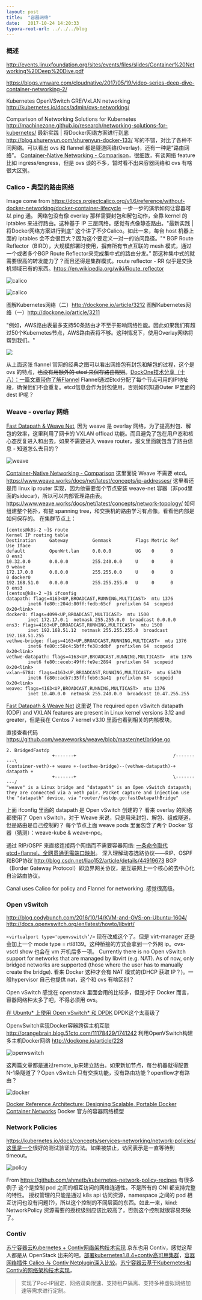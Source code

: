 ```yaml
---
layout: post
title:  "容器网络"
date:   2017-10-24 14:20:33
typora-root-url: ../../../blog
---
```


### 概述
http://events.linuxfoundation.org/sites/events/files/slides/Container%20Networking%20Deep%20Dive.pdf

https://blogs.vmware.com/cloudnative/2017/05/19/video-series-deep-dive-container-networking-2/

Kubernetes OpenVSwitch GRE/VxLAN networking http://kubernetes.io/docs/admin/ovs-networking/

Comparison of Networking Solutions for Kubernetes http://machinezone.github.io/research/networking-solutions-for-kubernetes/
最新实践 | 将Docker网络方案进行到底 http://blog.shurenyun.com/shurenyun-docker-133/ 写的不错，对比了各种不同网络。可以看出 ovs 和 flannel 都是隧道网络(Overlay)，还有一种是“路由网络”。
[Container-Native Networking - Comparison](https://docs.google.com/spreadsheets/d/1polIS2pvjOxCZ7hpXbra68CluwOZybsP1IYfr-HrAXc/edit#gid=0)，很细致，有谈网络 feature 比如 ingress/engress，但是 ovs 谈的不多，暂时看不出来容器网络和 ovs 有啥很大区别。

### Calico - 典型的路由网络
Image come from https://docs.projectcalico.org/v1.6/reference/without-docker-networking/docker-container-lifecycle 一步一步的演示如何让容器可以 ping 通。 网络包没有像 overlay 那样需要封包和解包动作，全靠 kernel 的 iptables 来进行路由。这种基于 IP 三层网络。感觉有点像静态路由。"最新实践 | 将Docker网络方案进行到底” 这个讲了不少Calico。如此一来，每台 host 机器上面的 iptables 会不会很巨大？因为这个要定义一对一的访问路径。"* BGP Route Reflector（BIRD），大规模部署时使用，摒弃所有节点互联的 mesh 模式，通过一个或者多个BGP Route Reflector来完成集中式的路由分发。” 那这种集中式的就需要很高的转发能力了？而且还得是集群模式。route reflector - RR 似乎是交换机领域已有的东西。https://en.wikipedia.org/wiki/Route_reflector

![calico](/images/2017/calico.png)

![calico](/images/2017/calico2.gif)

图解Kubernetes网络（二）http://dockone.io/article/3212 图解Kubernetes网络（一）http://dockone.io/article/3211

"例如，AWS路由表最多支持50条路由才不至于影响网络性能。因此如果我们有超过50个Kubernetes节点，AWS路由表将不够。这种情况下，使用Overlay网络将帮到我们。"

![](/images/2017/flannel-packet-01.png)

从上面这张 flannel 官网的经典之图可以看出网络包有封包和解包的过程，这个是 ovs 的特点，~~也没有用额外的 etcd 来保存路由规则~~。[DockOne技术分享（十八）：一篇文章带你了解Flannel](http://dockone.io/article/618) Flannel通过Etcd分配了每个节点可用的IP地址段，确保他们不会重复。etcd信息会作为封包使用，否则如何知道Outer IP里面的dest IP呢？

### Weave - overlay 网络
[Fast Datapath & Weave Net](https://www.weave.works/docs/net/latest/concepts/fastdp-how-it-works/), 因为 weave 是 overlay 网络，为了提高封包、解包的效率，这里利用了网卡的 VXLAN offload 功能。而且避免了包在用户态和核心态反复进入和出去，如果不需要进入 weave router，报文里面就包含了路由信息 - 知道怎么去目的？

![weave](/images/2017/weave.png)

[Container-Native Networking - Comparison](https://docs.google.com/spreadsheets/d/1polIS2pvjOxCZ7hpXbra68CluwOZybsP1IYfr-HrAXc/edit#gid=0) 这里面说 Weave 不需要 etcd。https://www.weave.works/docs/net/latest/concepts/ip-addresses/ 这里看还是用 linux ip router 实现，因为他需要每个节点安装 weave-net 容器（非pod里面的sidecar)，所以可以内部管理路由表。
https://www.weave.works/docs/net/latest/concepts/network-topology/ 如何组建整个拓扑，有提 spanning tree，和交换机的路由学习有点像。看看他内部是如何保存的。
在集群节点上：
```
[centos@k8s-2 ~]$ route
Kernel IP routing table
Destination     Gateway         Genmask         Flags Metric Ref    Use Iface
default         OpenWrt.lan     0.0.0.0         UG    0      0        0 ens3
10.32.0.0       0.0.0.0         255.240.0.0     U     0      0        0 weave
172.17.0.0      0.0.0.0         255.255.0.0     U     0      0        0 docker0
192.168.51.0    0.0.0.0         255.255.255.0   U     0      0        0 ens3
[centos@k8s-2 ~]$ ifconfig 
datapath: flags=4163<UP,BROADCAST,RUNNING,MULTICAST>  mtu 1376
        inet6 fe80::204d:80ff:fedb:65cf  prefixlen 64  scopeid 0x20<link>
docker0: flags=4099<UP,BROADCAST,MULTICAST>  mtu 1500
        inet 172.17.0.1  netmask 255.255.0.0  broadcast 0.0.0.0
ens3: flags=4163<UP,BROADCAST,RUNNING,MULTICAST>  mtu 1500
        inet 192.168.51.12  netmask 255.255.255.0  broadcast 192.168.51.255
vethwe-bridge: flags=4163<UP,BROADCAST,RUNNING,MULTICAST>  mtu 1376
        inet6 fe80::58c4:5bff:fe38:ddbf  prefixlen 64  scopeid 0x20<link>
vethwe-datapath: flags=4163<UP,BROADCAST,RUNNING,MULTICAST>  mtu 1376
        inet6 fe80::eceb:49ff:fe9e:2894  prefixlen 64  scopeid 0x20<link>
vxlan-6784: flags=4163<UP,BROADCAST,RUNNING,MULTICAST>  mtu 65470
        inet6 fe80::acb7:35ff:feb6:3a41  prefixlen 64  scopeid 0x20<link>
weave: flags=4163<UP,BROADCAST,RUNNING,MULTICAST>  mtu 1376
        inet 10.40.0.0  netmask 255.240.0.0  broadcast 10.47.255.255
```
[Fast Datapath & Weave Net](https://www.weave.works/docs/net/latest/concepts/fastdp-how-it-works/) 这里说 The required open vSwitch datapath (ODP) and VXLAN features are present in Linux kernel versions 3.12 and greater，但是我在 Centos 7 kernel v3.10 里面也看到相关的内核模块。

直接查看代码 https://github.com/weaveworks/weave/blob/master/net/bridge.go
```
2. BridgedFastdp
                 +-------+                                    /----------\
(container-veth)-+ weave +-(vethwe-bridge)--(vethwe-datapath)-+ datapath +
                 +-------+                                    \----------/
"weave" is a Linux bridge and "datapath" is an Open vSwitch datapath; they are connected via a veth pair. Packet capture and injection use the "datapath" device, via "router/fastdp.go:fastDatapathBridge"
```
上面 ifconfig 里面的 datapath 是 Open vSwitch 创建的？
看来 overlay 的网络都使用了 Open vSwitch，对于 Weave 来说，只是用来封包、解包、组成隧道，但是路由是自己控制的？
每个节点上面 weave pods 里面包含了两个 Docker 容器（猜测）：weave-kube & weave-npc。

通过 RIP/OSPF 来直接连接两个网络而不需要容器网络: [一条命令取代etcd+flannel，全网贯通无需端口映射](http://dockone.io/article/466)。
深入理解动态选路协议——RIP、OSPF和BGP协议 http://blog.csdn.net/liao152/article/details/44919673 
BGP（Border Gateway Protocol）即边界网关协议，是互联网上一个核心的去中心化自治路由协议。

Canal uses Calico for policy and Flannel for networking. 感觉很高级。

### Open vSwitch
http://blog.codybunch.com/2016/10/14/KVM-and-OVS-on-Ubuntu-1604/ http://docs.openvswitch.org/en/latest/howto/libvirt/

`<virtualport type='openvswitch’/>` 现在改成这个了。但是 virt-manager 还是会加上一个 mode type = rtl8139。这种桥接的方式会拿到一个外网 ip。ovs-vsctl show 也会在 vm 开机后多一项。
Currently there is no Open vSwitch support for networks that are managed by libvirt (e.g. NAT). As of now, only bridged networks are supported (those where the user has to manually create the bridge).
看来 Docker 这种才会有 NAT 模式的(DHCP 获取 IP？)。一般hypervisor 自己也提供 nat，这个和 ovs 有啥区别？

Open vSwitch 感觉在 openstack 里面会用的比较多，但是对于 Docker 而言，容器网络种太多了吧，不得必须用 ovs。

[在 Ubuntu* 上使用 Open vSwitch* 和 DPDK](https://software.intel.com/zh-cn/articles/using-open-vswitch-with-dpdk-on-ubuntu) DPDK这个太高级了

OpenvSwitch实现Docker容器跨宿主机互联 http://orangebrain.blog.51cto.com/11178429/1741242
利用OpenVSwitch构建多主机Docker网络 http://dockone.io/article/228

![openvswitch](/images/2017/openvswitch.png)

这两篇文章都是通过remote_ip来建立路由。如果新加节点，每台机器就得配置 N-1条隧道了？Open vSwitch 只有交换功能，没有路由功能？openflow才有路由？

![docker](/images/2017/docker-network.png)

[Docker Reference Architecture: Designing Scalable, Portable Docker Container Networks](https://success.docker.com/article/Docker_Reference_Architecture-_Designing_Scalable,_Portable_Docker_Container_Networks)
Docker 官方的容器网络模型

### Network Policies
https://kubernetes.io/docs/concepts/services-networking/network-policies/
[这里是一个](https://kubernetes.io/docs/tasks/administer-cluster/declare-network-policy/)很好的测试验证的方法。如果被禁止，访问表示是一直等待到 timeout。

![policy](/images/2017/network-policy.gif)

From https://github.com/ahmetb/kubernetes-network-policy-recipes 有很多例子
这个是控制 pod 之间的相互访问的网络连通性。不是所有的 CNI 都支持完整的特性。
授权管理的只能是通过 k8s api 访问资源，namespace 之间的 pod 相互访问也没有问题(?)，所以这个控制的不同层面的东西。如此一来，kind: NetworkPolicy 资源需要的授权级别应该比较高了，否则这个控制就很容易突破了。

### Contiv
[苏宁容器云Kubernetes + Contiv网络架构技术实现](http://www.sohu.com/a/246377951_804130) 京东也用 Contiv，感觉这帮人都是从 OpenStack 出来的吧。[部署kubernetes1.8.4+contiv高可用集群](https://www.cnblogs.com/keithtt/p/8136289.html)，[容器网络插件 Calico 与 Contiv Netplugin深入比较](http://dockone.io/article/1935)。[苏宁容器云基于Kubernetes和Contiv的网络架构技术实现](https://mp.weixin.qq.com/s/G5me12pkKjmmK7BnsjKAQA)，
> 实现了Pod-IP固定、网络双向限速、支持租户隔离、支持多种虚拟网络加速等需求进行定制。
